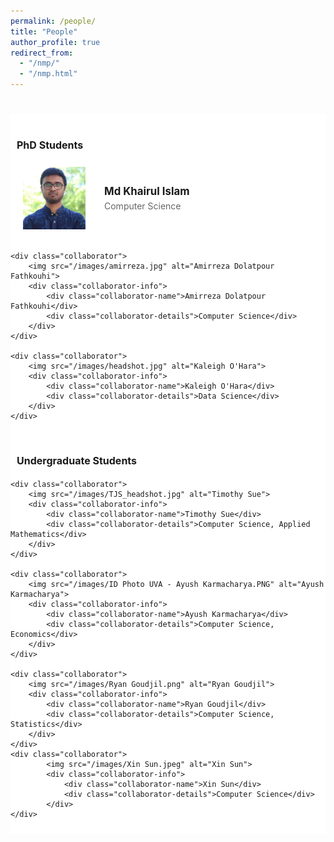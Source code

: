 ```yaml
---
permalink: /people/
title: "People"
author_profile: true
redirect_from: 
  - "/nmp/"
  - "/nmp.html"
---
```

<style>
.collaborator-group {
    text-align: left;
    background-color: white;
    margin: 0;
    padding-left: 10px;
    font-size: medium;
    padding-top: 40px;
}

.collaborators-row {
    display: flex;
    flex-direction: column;
    background-color: white;
    padding: 1% 0;
}

.collaborator {
    display: flex;
    align-items: center;
    margin: 20px;
    position: relative;
    transition: box-shadow 0.3s;
    background-color: transparent;
}

.collaborator img {
    width: 100px;
    height: 100px;
    object-fit: cover;
    object-position: center;
    margin-right: 30px;
}

.collaborator-info {
    display: flex;
    flex-direction: column;
    justify-content: center;
}

.collaborator-name {
    font-weight: bold;
    font-size: 1.2em;
    margin-bottom: 5px;
}

.collaborator-details {
    font-size: 1.0em;
    color: #666;
}

.collaborators-row:nth-child(odd) {
    background-color: white;
}
</style>

<h1 id="contributors" class="title"></h1>



<h2 class="collaborator-group">PhD Students</h2>
<div class="collaborators-row">
    <div class="collaborator">
        <img src="/images/single - Md Khairul Islam.JPG" alt="Khairul Islam">
        <div class="collaborator-info">
            <div class="collaborator-name">Md Khairul Islam</div>
            <div class="collaborator-details">Computer Science</div>
        </div>
    </div>

    <div class="collaborator">
        <img src="/images/amirreza.jpg" alt="Amirreza Dolatpour Fathkouhi">
        <div class="collaborator-info">
            <div class="collaborator-name">Amirreza Dolatpour Fathkouhi</div>
            <div class="collaborator-details">Computer Science</div>
        </div>
    </div>

    <div class="collaborator">
        <img src="/images/headshot.jpg" alt="Kaleigh O'Hara">
        <div class="collaborator-info">
            <div class="collaborator-name">Kaleigh O'Hara</div>
            <div class="collaborator-details">Data Science</div>
        </div>
    </div>
    

    
    


<h2 class="collaborator-group">Undergraduate Students</h2>
<div class="collaborators-row">
    
   
    
   
    
    <div class="collaborator">
        <img src="/images/TJS_headshot.jpg" alt="Timothy Sue">
        <div class="collaborator-info">
            <div class="collaborator-name">Timothy Sue</div>
            <div class="collaborator-details">Computer Science, Applied Mathematics</div>
        </div>
    </div>
    
    <div class="collaborator">
        <img src="/images/ID Photo UVA - Ayush Karmacharya.PNG" alt="Ayush Karmacharya">
        <div class="collaborator-info">
            <div class="collaborator-name">Ayush Karmacharya</div>
            <div class="collaborator-details">Computer Science, Economics</div>
        </div>
    </div>
    
    <div class="collaborator">
        <img src="/images/Ryan Goudjil.png" alt="Ryan Goudjil">
        <div class="collaborator-info">
            <div class="collaborator-name">Ryan Goudjil</div>
            <div class="collaborator-details">Computer Science, Statistics</div>
        </div>
    </div>
    <div class="collaborator">
            <img src="/images/Xin Sun.jpeg" alt="Xin Sun">
            <div class="collaborator-info">
                <div class="collaborator-name">Xin Sun</div>
                <div class="collaborator-details">Computer Science</div>
            </div>
    </div> 
</div>
